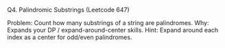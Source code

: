 Q4. Palindromic Substrings (Leetcode 647)

Problem: Count how many substrings of a string are palindromes.
Why: Expands your DP / expand-around-center skills.
Hint: Expand around each index as a center for odd/even palindromes.